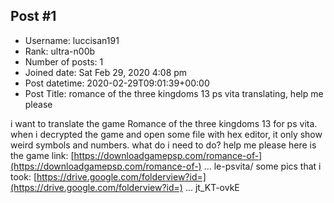 ## Post #1
- Username: luccisan191
- Rank: ultra-n00b
- Number of posts: 1
- Joined date: Sat Feb 29, 2020 4:08 pm
- Post datetime: 2020-02-29T09:01:39+00:00
- Post Title: romance of the three kingdoms 13 ps vita translating, help me please

i want to translate the game Romance of the three kingdoms 13 for ps vita. when i decrypted the game and open some file with hex editor, it only show weird symbols and numbers. what do i need to do? help me please
here is the game link:
[https://downloadgamepsp.com/romance-of-](https://downloadgamepsp.com/romance-of-) ... le-psvita/
some pics that i took:
[https://drive.google.com/folderview?id=](https://drive.google.com/folderview?id=) ... jt_KT-ovkE
